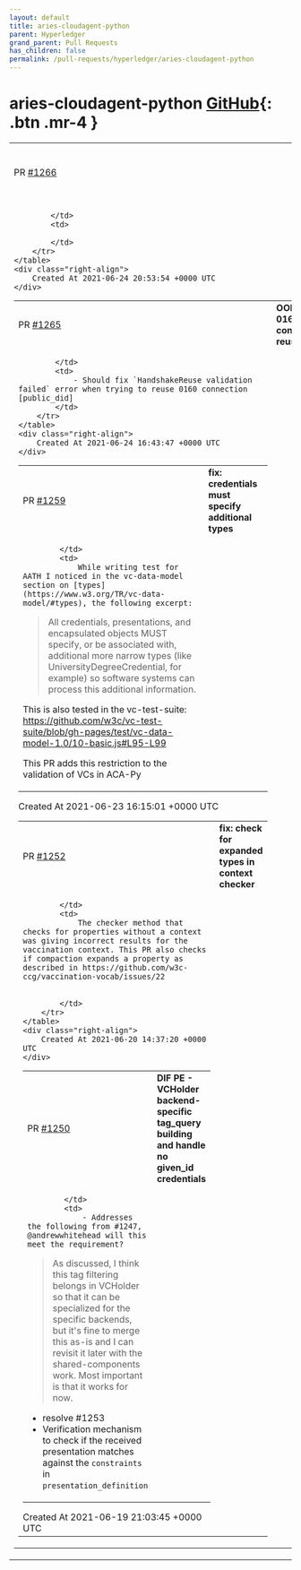 ```yaml
---
layout: default
title: aries-cloudagent-python
parent: Hyperledger
grand_parent: Pull Requests
has_children: false
permalink: /pull-requests/hyperledger/aries-cloudagent-python
---
```


# aries-cloudagent-python <span class="fs-3 right-align">[GitHub](https://github.com/hyperledger/aries-cloudagent-python){: .btn .mr-4 }</span>


<div>
    <table>
        <tr>
            <td>
                PR <a href="https://github.com/hyperledger/aries-cloudagent-python/pull/1266" class=".btn">#1266</a>
            </td>
            <td>
                <b>
                    Fix performance demo, clean up some warnings
                </b>
            </td>
        </tr>
        <tr>
            <td>
                
            </td>
            <td>
                
            </td>
        </tr>
    </table>
    <div class="right-align">
        Created At 2021-06-24 20:53:54 +0000 UTC
    </div>
</div>

<div>
    <table>
        <tr>
            <td>
                PR <a href="https://github.com/hyperledger/aries-cloudagent-python/pull/1265" class=".btn">#1265</a>
            </td>
            <td>
                <b>
                    OOB- 0160 connection reuse fix
                </b>
            </td>
        </tr>
        <tr>
            <td>
                
            </td>
            <td>
                - Should fix `HandshakeReuse validation failed` error when trying to reuse 0160 connection [public_did]
            </td>
        </tr>
    </table>
    <div class="right-align">
        Created At 2021-06-24 16:43:47 +0000 UTC
    </div>
</div>

<div>
    <table>
        <tr>
            <td>
                PR <a href="https://github.com/hyperledger/aries-cloudagent-python/pull/1259" class=".btn">#1259</a>
            </td>
            <td>
                <b>
                    fix: credentials must specify additional types
                </b>
            </td>
        </tr>
        <tr>
            <td>
                
            </td>
            <td>
                While writing test for AATH I noticed in the vc-data-model section on [types](https://www.w3.org/TR/vc-data-model/#types), the following excerpt:

> All credentials, presentations, and encapsulated objects MUST specify, or be associated with, additional more narrow types (like UniversityDegreeCredential, for example) so software systems can process this additional information.

This is also tested in the vc-test-suite: https://github.com/w3c/vc-test-suite/blob/gh-pages/test/vc-data-model-1.0/10-basic.js#L95-L99

This PR adds this restriction to the validation of VCs in ACA-Py
            </td>
        </tr>
    </table>
    <div class="right-align">
        Created At 2021-06-23 16:15:01 +0000 UTC
    </div>
</div>

<div>
    <table>
        <tr>
            <td>
                PR <a href="https://github.com/hyperledger/aries-cloudagent-python/pull/1252" class=".btn">#1252</a>
            </td>
            <td>
                <b>
                    fix: check for expanded types in context checker
                </b>
            </td>
        </tr>
        <tr>
            <td>
                
            </td>
            <td>
                The checker method that checks for properties without a context was giving incorrect results for the vaccination context. This PR also checks if compaction expands a property as described in https://github.com/w3c-ccg/vaccination-vocab/issues/22


            </td>
        </tr>
    </table>
    <div class="right-align">
        Created At 2021-06-20 14:37:20 +0000 UTC
    </div>
</div>

<div>
    <table>
        <tr>
            <td>
                PR <a href="https://github.com/hyperledger/aries-cloudagent-python/pull/1250" class=".btn">#1250</a>
            </td>
            <td>
                <b>
                    DIF PE - VCHolder backend-specific tag_query building and handle no given_id credentials
                </b>
            </td>
        </tr>
        <tr>
            <td>
                
            </td>
            <td>
                - Addresses the following from #1247, @andrewwhitehead will this meet the requirement? 
> As discussed, I think this tag filtering belongs in VCHolder so that it can be specialized for the specific backends, but it's fine to merge this as-is and I can revisit it later with the shared-components work. Most important is that it works for now.
- resolve #1253
- Verification mechanism to check if the received presentation matches against the `constraints` in `presentation_definition`
            </td>
        </tr>
    </table>
    <div class="right-align">
        Created At 2021-06-19 21:03:45 +0000 UTC
    </div>
</div>

